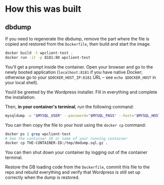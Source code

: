 # How this was built

## dbdump

If you need to regenerate the dbdump, remove the part where the file is copied and restored from the `Dockerfile`, then build and start the image.

```bash
docker build -t wpclient-test .
docker run -it -p 8181:80 wpclient-test
```

You'll get a prompt inside the container. Open your browser and go to the newly booted application (`localhost:8181` if you have native Docker; otherwise go to your `$DOCKER_HOST_IP:8181` URL – see `echo $DOCKER_HOST` in your local shell).

You\ll be greeted by the Wordpress installer. Fill in everything and complete the installation.

Then, **in your container's terminal**, run the following command:

```bash
mysqldump -u "$MYSQL_USER" --password="$MYSQL_PASS" --host="$MYSQL_HOST" "$MYSQL_DB" | gzip > /tmp/dbdump.sql.gz
```

You can then copy the file to your host using the `docker cp` command:

```bash
docker ps | grep wpclient-test
# See the container ID or name of your running container
docker cp THE-CONTAINER-ID:/tmp/dmdump.sql.gz .
```

You can then shut down your container by logging out of the container terminal.

Restore the DB loading code from the `Dockerfile`, commit this file to the repo and rebuild everything and verify that Wordpress is still set up correctly when the dump is restored.
